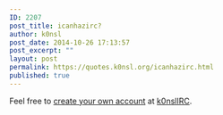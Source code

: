 ```yaml
---
ID: 2207
post_title: icanhazirc?
author: k0nsl
post_date: 2014-10-26 17:13:57
post_excerpt: ""
layout: post
permalink: https://quotes.k0nsl.org/icanhazirc.html
published: true
---
```

Feel free to <a href="http://icanhazirc.knsl.org/" target="_blank">create your own account</a> at <a href="http://searchirc.com/network/k0nslIRC" title="k0nslIRC" target="_blank">k0nslIRC</a>.